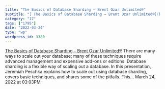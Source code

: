 ```yaml
---
title: "The Basics of Database Sharding – Brent Ozar Unlimited®"
subtitle: "[ The Basics of Database Sharding – Brent Ozar Unlimited®](https://www.brentozar.com/archive/2013/05..."
category: "17"
tags: ["1795"]
date: "2022-03-24"
type: "wp"
wordpress_id: 3380
---
```

[ The Basics of Database Sharding – Brent Ozar Unlimited®](https://www.brentozar.com/archive/2013/05/the-basics-of-database-sharding/)
 There are many ways to scale out your database; many of these techniques require advanced management and expensive add-ons or editions. Database sharding is a flexible way of scaling out a database. In this presentation, Jeremiah Peschka explains how to scale out using database sharding, covers basic techniques, and shares some of the pitfalls. This…
March 24, 2022 at 03:03PM